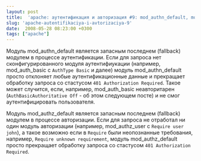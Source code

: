 ```yaml
---
layout: post
title:  'apache: аутентификация и авторизация #9: mod_authn_default, mod_authz_default'
slug: 'apache-autentifikaciya-i-avtorizaciya-9'
date:  2008-05-28 08:23:00 +0300
tags: ["apache"]
---
```


Модуль mod_authn_default является запасным последнем (fallback) модулем в процессе аутентификации.
Если для запроса нет сконфигурированного модуля аутентифиукации (например, mod_auth_basic с `AuthType Basic` и далее)
модуль mod_authn_default просто отклоняет любые аутентификационные данные 
и прекращает обработку запроса со стастусом `401 Authorization Required`. Такое может случится, если, например,
mod_auth_basic неавторитарен (`AuthBasicAuthoritative Off` - об этом следующем посте) и не смог аутентифицировать
пользователя.

Модуль mod_authz_default является запасным последнем (fallback) модулем в процессе авторизации.
Если для запроса не отработал ни один модуль авторизации (например, mod_authz_user с `Require user john`),
а такое возможно если в `Require` были неопознанные требования, например, `Require unknown requirement`,
модуль mod_authz_default просто прекращает обработку запроса со стастусом `401 Authorization Required`.


